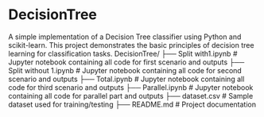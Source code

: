 # DecisionTree
A simple implementation of a Decision Tree classifier using Python and scikit-learn. This project demonstrates the basic principles of decision tree learning for classification tasks.
DecisionTree/
├── Split with1.ipynb # Jupyter notebook containing all code for first scenario and outputs
├── Split without 1.ipynb # Jupyter notebook containing all code for second scenario and outputs
├── Total.ipynb # Jupyter notebook containing all code for third scenario and outputs
├── Parallel.ipynb # Jupyter notebook containing all code  for parallel part and outputs
├── dataset.csv # Sample dataset used for training/testing
├── README.md # Project documentation
